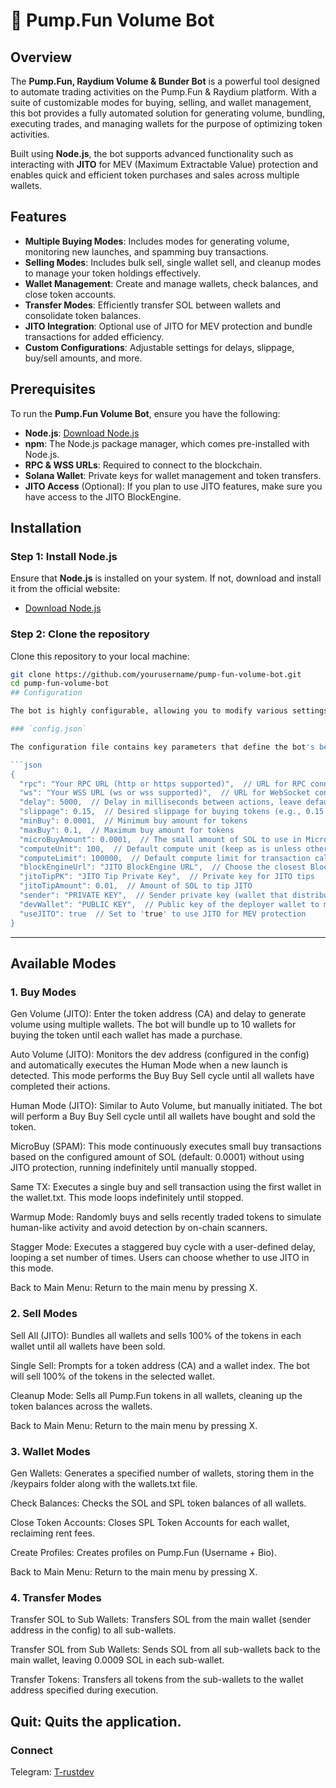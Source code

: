 # 🤖 Pump.Fun Volume Bot

## Overview

The **Pump.Fun, Raydium Volume & Bunder Bot** is a powerful tool designed to automate trading activities on the Pump.Fun & Raydium platform. With a suite of customizable modes for buying, selling, and wallet management, this bot provides a fully automated solution for generating volume, bundling, executing trades, and managing wallets for the purpose of optimizing token activities.

Built using **Node.js**, the bot supports advanced functionality such as interacting with **JITO** for MEV (Maximum Extractable Value) protection and enables quick and efficient token purchases and sales across multiple wallets.

## Features

- **Multiple Buying Modes**: Includes modes for generating volume, monitoring new launches, and spamming buy transactions.
- **Selling Modes**: Includes bulk sell, single wallet sell, and cleanup modes to manage your token holdings effectively.
- **Wallet Management**: Create and manage wallets, check balances, and close token accounts.
- **Transfer Modes**: Efficiently transfer SOL between wallets and consolidate token balances.
- **JITO Integration**: Optional use of JITO for MEV protection and bundle transactions for added efficiency.
- **Custom Configurations**: Adjustable settings for delays, slippage, buy/sell amounts, and more.

## Prerequisites

To run the **Pump.Fun Volume Bot**, ensure you have the following:

- **Node.js**: [Download Node.js](https://nodejs.org)
- **npm**: The Node.js package manager, which comes pre-installed with Node.js.
- **RPC & WSS URLs**: Required to connect to the blockchain.
- **Solana Wallet**: Private keys for wallet management and token transfers.
- **JITO Access** (Optional): If you plan to use JITO features, make sure you have access to the JITO BlockEngine.

## Installation

### Step 1: Install Node.js

Ensure that **Node.js** is installed on your system. If not, download and install it from the official website:

- [Download Node.js](https://nodejs.org)

### Step 2: Clone the repository

Clone this repository to your local machine:

```bash
git clone https://github.com/yourusername/pump-fun-volume-bot.git
cd pump-fun-volume-bot
## Configuration

The bot is highly configurable, allowing you to modify various settings in the `config.json` file. Below is a detailed guide for configuring the bot to suit your needs.

### `config.json`

The configuration file contains key parameters that define the bot's behavior. Here is a breakdown of each parameter:

```json
{
  "rpc": "Your RPC URL (http or https supported)",  // URL for RPC connection
  "ws": "Your WSS URL (ws or wss supported)",  // URL for WebSocket connection
  "delay": 5000,  // Delay in milliseconds between actions, leave default (5000)
  "slippage": 0.15,  // Desired slippage for buying tokens (e.g., 0.15 means 15%)
  "minBuy": 0.0001,  // Minimum buy amount for tokens
  "maxBuy": 0.1,  // Maximum buy amount for tokens
  "microBuyAmount": 0.0001,  // The small amount of SOL to use in MicroBuy mode
  "computeUnit": 100,  // Default compute unit (keep as is unless otherwise specified)
  "computeLimit": 100000,  // Default compute limit for transaction calculations
  "blockEngineUrl": "JITO BlockEngine URL",  // Choose the closest BlockEngine URL (see below)
  "jitoTipPK": "JITO Tip Private Key",  // Private key for JITO tips
  "jitoTipAmount": 0.01,  // Amount of SOL to tip JITO
  "sender": "PRIVATE KEY",  // Sender private key (wallet that distributes SOL to volume wallets)
  "devWallet": "PUBLIC KEY",  // Public key of the deployer wallet to monitor for new launches
  "useJITO": true  // Set to 'true' to use JITO for MEV protection
}
```
---
## Available Modes
### 1. Buy Modes
Gen Volume (JITO): Enter the token address (CA) and delay to generate volume using multiple wallets. The bot will bundle up to 10 wallets for buying the token until each wallet has made a purchase.

Auto Volume (JITO): Monitors the dev address (configured in the config) and automatically executes the Human Mode when a new launch is detected. This mode performs the Buy Buy Sell cycle until all wallets have completed their actions.

Human Mode (JITO): Similar to Auto Volume, but manually initiated. The bot will perform a Buy Buy Sell cycle until all wallets have bought and sold the token.

MicroBuy (SPAM): This mode continuously executes small buy transactions based on the configured amount of SOL (default: 0.0001) without using JITO protection, running indefinitely until manually stopped.

Same TX: Executes a single buy and sell transaction using the first wallet in the wallet.txt. This mode loops indefinitely until stopped.

Warmup Mode: Randomly buys and sells recently traded tokens to simulate human-like activity and avoid detection by on-chain scanners.

Stagger Mode: Executes a staggered buy cycle with a user-defined delay, looping a set number of times. Users can choose whether to use JITO in this mode.

Back to Main Menu: Return to the main menu by pressing X.

### 2. Sell Modes
Sell All (JITO): Bundles all wallets and sells 100% of the tokens in each wallet until all wallets have been sold.

Single Sell: Prompts for a token address (CA) and a wallet index. The bot will sell 100% of the tokens in the selected wallet.

Cleanup Mode: Sells all Pump.Fun tokens in all wallets, cleaning up the token balances across the wallets.

Back to Main Menu: Return to the main menu by pressing X.

### 3. Wallet Modes
Gen Wallets: Generates a specified number of wallets, storing them in the /keypairs folder along with the wallets.txt file.

Check Balances: Checks the SOL and SPL token balances of all wallets.

Close Token Accounts: Closes SPL Token Accounts for each wallet, reclaiming rent fees.

Create Profiles: Creates profiles on Pump.Fun (Username + Bio).

Back to Main Menu: Return to the main menu by pressing X.

### 4. Transfer Modes
Transfer SOL to Sub Wallets: Transfers SOL from the main wallet (sender address in the config) to all sub-wallets.

Transfer SOL from Sub Wallets: Sends SOL from all sub-wallets back to the main wallet, leaving 0.0009 SOL in each sub-wallet.

Transfer Tokens: Transfers all tokens from the sub-wallets to the wallet address specified during execution.

Quit: Quits the application.
---
### Connect

Telegram: [T-rustdev](https://t.me/T_rustdev)
